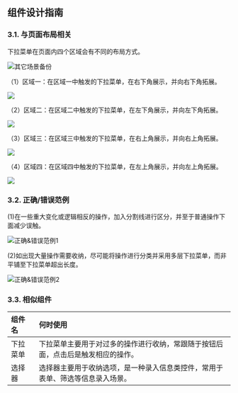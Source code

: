 ## 组件设计指南



### 3.1. 与页面布局相关

下拉菜单在页面内四个区域会有不同的布局方式。

![其它场景备份](https://tdesign.gtimg.com/site/design/images/其它场景备份-1847338.jpg)



（1）区域一：在区域一中触发的下拉菜单，在右下角展示，并向右下角拓展。

<img src="https://tdesign.gtimg.com/site/design/images/编组 7-1847349.jpg" />



（2）区域二：在区域二中触发的下拉菜单，在左下角展示，并向左下角拓展。

<img src="https://tdesign.gtimg.com/site/design/images/其它场景备份 3-1847356.jpg" />



（3）区域三：在区域三中触发的下拉菜单，在右上角展示，并向右上角拓展。

<img src="https://tdesign.gtimg.com/site/design/images/编组 8-1847379.jpg" />


（4）区域四：在区域四中触发的下拉菜单，在左上角展示，并向左上角拓展。

<img src="https://tdesign.gtimg.com/site/design/images/其它场景备份 4-1847386.jpg" />



### 3.2. 正确/错误范例

(1)在一些重大变化或逻辑相反的操作，加入分割线进行区分，并至于普通操作下面减少误触。

![正确&错误范例1](https://tdesign.gtimg.com/site/design/images/正确&错误范例1-1847399.jpg)



(2)如出现大量操作需要收纳，尽可能将操作进行分类并采用多层下拉菜单，而非平铺至下拉菜单超出长度。

![正确&错误范例2](https://tdesign.gtimg.com/site/design/images/正确&错误范例2-1847407.jpg)



### 3.3. 相似组件

| 组件名   | 何时使用                                                     |
| :------- | :----------------------------------------------------------- |
| 下拉菜单 | 下拉菜单主要用于对过多的操作进行收纳，常跟随于按钮后面，点击后是触发相应的操作。 |
| 选择器   | 选择器主要用于收纳选项，是一种录入信息类控件，常用于表单、筛选等信息录入场景。 |


